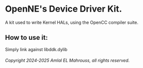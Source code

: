 # OpenNE's Device Driver Kit.

A kit used to write Kernel HALs, using the OpenCC compiler suite.

## How to use it:

Simply link against libddk.dylib

###### Copyright 2024-2025 Amlal EL Mahrouss, all rights reserved.
